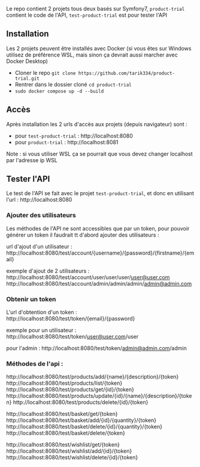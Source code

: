 
Le repo contient 2 projets tous deux basés sur Symfony7, `product-trial` contient le code de l'API, `test-product-trial` est pour tester l'API

## Installation

Les 2 projets peuvent être installés avec Docker (si vous êtes sur Windows utilisez de préférence WSL, mais sinon ça devrait aussi marcher avec Docker Desktop)

- Cloner le repo `git clone https://github.com/tarik334/product-trial.git`
- Rentrer dans le dossier cloné `cd product-trial`
- `sudo docker compose up -d --build`

## Accès

Après installation les 2 urls d'accès aux projets (depuis navigateur) sont :
- pour `test-product-trial` : http://localhost:8080
- pour `product-trial` : http://localhost:8081

Note : si vous utiliser WSL ça se pourrait que vous devez changer localhost par l'adresse ip WSL

## Tester l'API

Le test de l'API se fait avec le projet `test-product-trial`, et donc en utilisant l'url : http://localhost:8080

### Ajouter des utilisateurs

Les méthodes de l'API ne sont accessibles que par un token, pour pouvoir générer un token il faudrait tt d'abord ajouter des utilisateurs :

url d'ajout d'un utilisateur :
http://localhost:8080/test/account/{username}/{password}/{firstname}/{email}

exemple d'ajout de 2 utilisateurs :
http://localhost:8080/test/account/user/user/user/user@user.com
http://localhost:8080/test/account/admin/admin/admin/admin@admin.com

### Obtenir un token

L'url d'obtention d'un token :
http://localhost:8080/test/token/{email}/{password}

exemple pour un utilisateur :
http://localhost:8080/test/token/user@user.com/user

pour l'admin :
http://localhost:8080/test/token/admin@admin.com/admin

### Méthodes de l'api :

http://localhost:8080/test/products/add/{name}/{description}/{token}
http://localhost:8080/test/products/list/{token}
http://localhost:8080/test/products/get/{id}/{token}
http://localhost:8080/test/products/update/{id}/{name}/{description}/{token}
http://localhost:8080/test/products/delete/{id}/{token}

http://localhost:8080/test/basket/get/{token}
http://localhost:8080/test/basket/add/{id}/{quantity}/{token}
http://localhost:8080/test/basket/delete/{id}/{quantity}/{token}
http://localhost:8080/test/basket/delete/{token}

http://localhost:8080/test/wishlist/get/{token}
http://localhost:8080/test/wishlist/add/{id}/{token}
http://localhost:8080/test/wishlist/delete/{id}/{token}
